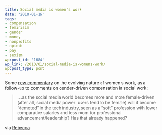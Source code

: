 ```yaml
---
title: Social media is women's work
date: '2010-01-16'
tags:
- compensation
- feminisim
- gender
- money
- nonprofits
- nptech
- pay
- sexism
wp:post_id: '1684'
wp_link: /2010/01/social-media-is-womens-work/
wp:post_type: post
---
```


Some [new commentary](http://thelearnedfangirl.com/2009/12/13/thinking-out-loud-is-social-media-the-new-pink-collar-ghetto-of-tech/) on the evolving nature of women's work, as a follow-up to comments on [gender-driven compensation in social work](http://www.island94.org/2009/10/social-work-is-womens-work-so-we-dont-care/):

> ....as the social media world becomes more and more female-driven (after all, social media power  users tend to be female) will it become “demoted” in the tech industry, seen as a “soft” profession with lower comparative salaries and less room for professional advancement/leadership? Has that already happened?

via [Rebecca](http://circuitous.org)
